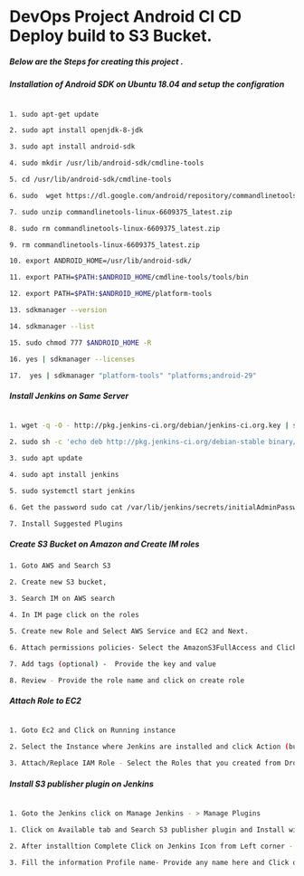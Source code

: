 
# DevOps Project Android CI CD Deploy build to S3 Bucket.

##### Below are the Steps for creating this project .

##### Installation of Android SDK on Ubuntu 18.04 and setup the configration 

```sh

1. sudo apt-get update

2. sudo apt install openjdk-8-jdk

3. sudo apt install android-sdk

4. sudo mkdir /usr/lib/android-sdk/cmdline-tools

5. cd /usr/lib/android-sdk/cmdline-tools

6. sudo  wget https://dl.google.com/android/repository/commandlinetools-linux-6609375_latest.zip

7. sudo unzip commandlinetools-linux-6609375_latest.zip 

8. sudo rm commandlinetools-linux-6609375_latest.zip  

9. rm commandlinetools-linux-6609375_latest.zip 

10. export ANDROID_HOME=/usr/lib/android-sdk/

11. export PATH=$PATH:$ANDROID_HOME/cmdline-tools/tools/bin

12. export PATH=$PATH:$ANDROID_HOME/platform-tools

13. sdkmanager --version

14. sdkmanager --list

15. sudo chmod 777 $ANDROID_HOME -R

16. yes | sdkmanager --licenses

17.  yes | sdkmanager "platform-tools" "platforms;android-29"

```

##### Install Jenkins on Same Server 

```sh 

1. wget -q -O - http://pkg.jenkins-ci.org/debian/jenkins-ci.org.key | sudo apt-key add -

2. sudo sh -c 'echo deb http://pkg.jenkins-ci.org/debian-stable binary/ > /etc/apt/sources.list.d/jenkins.list'

3. sudo apt update

4. sudo apt install jenkins

5. sudo systemctl start jenkins 

6. Get the password sudo cat /var/lib/jenkins/secrets/initialAdminPassword

7. Install Suggested Plugins 


```

##### Create S3 Bucket on Amazon and Create IM roles 

```sh
1. Goto AWS and Search S3 

2. Create new S3 bucket,

3. Search IM on AWS search 

4. In IM page click on the roles 

5. Create new Role and Select AWS Service and EC2 and Next.

6. Attach permissions policies- Select the AmazonS3FullAccess and Click Next. 

7. Add tags (optional) -  Provide the key and value

8. Review - Provide the role name and click on create role


```

##### Attach Role to EC2 

```sh

1. Goto Ec2 and Click on Running instance 

2. Select the Instance where Jenkins are installed and click Action (button) -> Instance Setting - > Attach and Replace IM roles.

3. Attach/Replace IAM Role - Select the Roles that you created from DropDown and click on Apply.


```

##### Install S3 publisher plugin on Jenkins 


```sh

1. Goto the Jenkins click on Manage Jenkins - > Manage Plugins 

1. Click on Available tab and Search S3 publisher plugin and Install without Restart.

2. After installtion Complete Click on Jenkins Icon from Left corner - > Manage Jenkins -> Configure System -> Amazon S3 profiles(at the bootom ) 

3. Fill the information Profile name- Provide any name here and Click on Use IAM Role	 Checkbox after Click on Apply and Save. 


```
